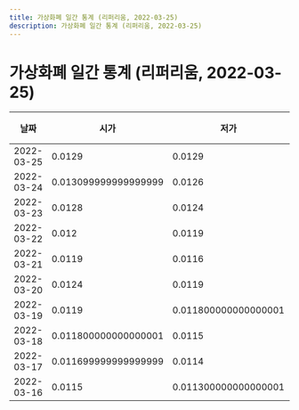 ```yaml
---
title: 가상화폐 일간 통계 (리퍼리움, 2022-03-25)
description: 가상화폐 일간 통계 (리퍼리움, 2022-03-25)
---
```


가상화폐 일간 통계 (리퍼리움, 2022-03-25)
===

|날짜|시가|저가|고가|종가|비고|
|--|--|--|--|--|--|
|2022-03-25|0.0129|0.0129|0.0145|0.0136|    |
|2022-03-24|0.013099999999999999|0.0126|0.013099999999999999|0.013|    |
|2022-03-23|0.0128|0.0124|0.0132|0.013|    |
|2022-03-22|0.012|0.0119|0.0136|0.0128|    |
|2022-03-21|0.0119|0.0116|0.0121|0.0119|    |
|2022-03-20|0.0124|0.0119|0.0124|0.012|    |
|2022-03-19|0.0119|0.011800000000000001|0.0125|0.0124|    |
|2022-03-18|0.011800000000000001|0.0115|0.012|0.0119|    |
|2022-03-17|0.011699999999999999|0.0114|0.011800000000000001|0.011699999999999999|    |
|2022-03-16|0.0115|0.011300000000000001|0.011699999999999999|0.011699999999999999|    |
